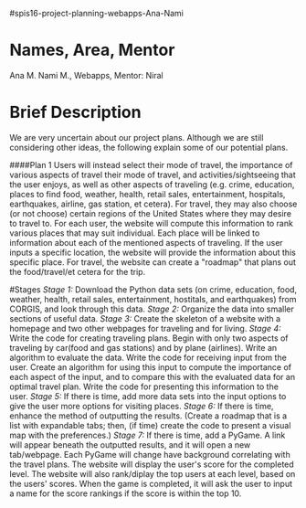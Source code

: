 #spis16-project-planning-webapps-Ana-Nami

# Names, Area, Mentor
Ana M. Nami M., Webapps, Mentor: Niral

# Brief Description
We are very uncertain about our project plans. Although we are still considering other ideas, the following explain some of our potential plans.

####Plan 1
Users will instead select their mode of travel, the importance of various aspects of travel their mode of travel, and activities/sightseeing that the user enjoys, as well as other aspects of traveling (e.g. crime, education, places to find food, weather, health, retail sales, entertainment, hospitals, earthquakes, airline, gas station, et cetera). For travel, they may also choose (or not choose) certain regions of the United States where they may desire to travel to. For each user, the website will compute this information to rank various places that may suit individual. Each place will be linked to information about each of the mentioned aspects of traveling. If the user inputs a specific location, the website will provide the information about this specific place. For travel, the website can create a "roadmap" that plans out the food/travel/et cetera for the trip.

#Stages
*Stage 1:* Download the Python data sets (on crime, education, food, weather, health, retail sales, entertainment, hostitals, and earthquakes) from CORGIS, and look through this data.
*Stage 2:* Organize the data into smaller sections of useful data.
*Stage 3:* Create the skeleton of a website with a homepage and two other webpages for traveling and for living.
*Stage 4:* Write the code for creating traveling plans. Begin with only two aspects of traveling by car(food and gas stations) and by plane (airlines). Write an algorithm to evaluate the data. Write the code for receiving input from the user. Create an algorithm for using this input to compute the importance of each aspect of the input, and to compare this with the evaluated data for an optimal travel plan. Write the code for presenting this information to the user.
*Stage 5:* If there is time, add more data sets into the input options to give the user more options for visiting places.
*Stage 6:* If there is time, enhance the method of outputting the results. (Create a roadmap that is a list with expandable tabs; then, (if time) create the code to present a visual map with the preferences.)
*Stage 7:* If there is time, add a PyGame. A link will appear beneath the outputted results, and it will open a new tab/webpage.
 Each PyGame will change have background correlating with the travel plans. The website will display the user's score for the completed level. The website will also rank/diplay the top users at each level, based on the users' scores. When the game is completed, it will ask the user to input a name for the score rankings if the score is within the top 10.
